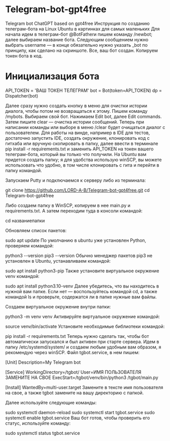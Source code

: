 # Telegram-bot-gpt4free
Telegram bot ChatGPT based on gpt4free
Инструкция по созданию телеграм-бота на Linux Ubuntu в картинках для самых маленьких
Для начала идем в телеграм-бот @BotFatherи пишем команду /newbot; далее выбираем название бота. Следующим сообщением нужно выбрать username — в конце обязательно нужно указать _bot по принципу, как сделано на скриншоте. Все, ваш бот создан.
Копируем токен бота в код.

# Инициализация бота
API_TOKEN = 'ВАШ ТОКЕН ТЕЛЕГРАМ'
bot = Bot(token=API_TOKEN)
dp = Dispatcher(bot)

Далее сразу нужно создать кнопку в меню для очистки истории диалога, чтобы потом не возвращаться к этому. Пишем команду /mybots. Выбираем свой бот. Нажимаем Edit bot, далее Edit commands. Затем пишите clear — очистка истории сообщений. Теперь при написании команды или выборе в меню /clear будет очищаться диалог с пользователем.
Для работы на винде, например в IDE для тестов, достаточно запустить IDE, создать окружение, клонировать код с гитхаба или вручную скопировать в папку, далее ввести в терминале pip install -r requirements.txt и заменить API_TOKEN на токен вашего телеграм-бота, который вы только что получили.
На Ubuntu вам придется создать папку; я для удобства использую winSCP, вы можете использовать что удобно, в том числе клонировать с гита и перейти в папку командой.

Запускаем Putty и подключаемся к серверу либо из терминала:

git clone https://github.com/LORD-A-B/Telegram-bot-gpt4free.git
cd Telegram-bot-gpt4free

Либо создаем папку в WinSCP, копируем в нее main.py и requirements.txt. А затем переходим туда в консоли командой:

cd названиепапки

Обновляем список пакетов:

sudo apt update
По умолчанию в ubuntu уже установлен Python, проверяем командой:

python3 --version
pip3 --version
Обычно менеджер пакетов pip3 не установлен в Ubuntu, устанавливаем командой:

sudo apt install python3-pip
Также установите виртуальное окружение venv командой:

sudo apt install python3.10-venv
Далее убедитесь, что вы находитесь в нужной вам папке. Если нет — воспользуйтесь командой cd, а также командой ls и проверьте, содержатся ли в папке нужные вам файлы.

Создаем виртуальное окружение внутри папки:

python3 -m venv venv
Активируйте виртуальное окружение командой:

source venv/bin/activate
Установите необходимые библиотеки командой:

pip install -r requirements.txt
Теперь нужно сделать так, чтобы бот автоматически запускался и был активен при старте сервера. Идем в папку /etc/systemd/system/ и создаем любым удобным вам образом, я рекомендую через winSCP. Файл tgbot.service, в нем пишем:

[Unit]
Description=My Telegram bot

[Service]
WorkingDirectory=/tgbot/
User=ИМЯ ПОЛЬЗОВАТЕЛЯ ЗАМЕНИТЕ НА СВОЕ
ExecStart=/tgbot/venv/bin/python3 /tgbot/main.py

[Install]
WantedBy=multi-user.target
Замените в тексте имя пользователя на свое, а также tgbot замените на вашу директорию с папкой.

Далее используйте следующие команды:

sudo systemctl daemon-reload
sudo systemctl start tgbot.service
sudo systemctl enable tgbot.service
Ваш бот готов, чтобы проверить его статус, используйте команду:

sudo systemctl status tgbot.service
